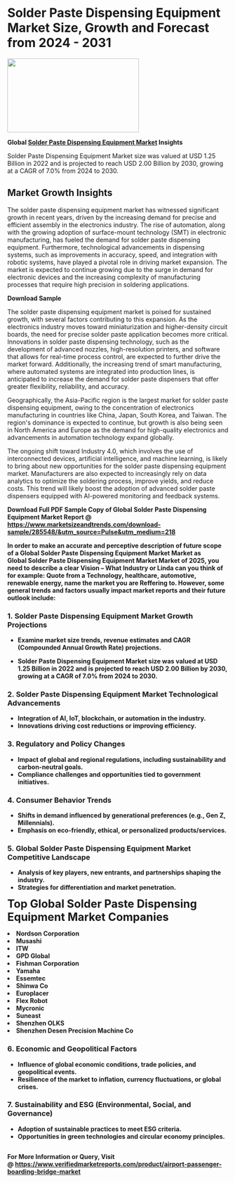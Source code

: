 <H1>Solder Paste Dispensing Equipment Market Size, Growth and Forecast from 2024 - 2031</H1><img class="aligncenter size-medium wp-image-584254" src="https://thirdeyenews.in/wp-content/uploads/2024/09/Global-Market-Research-300x168.jpeg" alt="" width="300" height="168" /><p><strong>Global&nbsp;<a href="https://www.marketsizeandtrends.com/download-sample/285548/&amp;utm_source=Pulse&amp;utm_medium=218">Solder Paste Dispensing Equipment Market</a> Insights</strong></p><p>Solder Paste Dispensing Equipment Market size was valued at USD 1.25 Billion in 2022 and is projected to reach USD 2.00 Billion by 2030, growing at a CAGR of 7.0% from 2024 to 2030.</p><p><h2>Market Growth Insights</h2> <p>The solder paste dispensing equipment market has witnessed significant growth in recent years, driven by the increasing demand for precise and efficient assembly in the electronics industry. The rise of automation, along with the growing adoption of surface-mount technology (SMT) in electronic manufacturing, has fueled the demand for solder paste dispensing equipment. Furthermore, technological advancements in dispensing systems, such as improvements in accuracy, speed, and integration with robotic systems, have played a pivotal role in driving market expansion. The market is expected to continue growing due to the surge in demand for electronic devices and the increasing complexity of manufacturing processes that require high precision in soldering applications.</p> <p><strong>Download Sample</strong></p> <p>The solder paste dispensing equipment market is poised for sustained growth, with several factors contributing to this expansion. As the electronics industry moves toward miniaturization and higher-density circuit boards, the need for precise solder paste application becomes more critical. Innovations in solder paste dispensing technology, such as the development of advanced nozzles, high-resolution printers, and software that allows for real-time process control, are expected to further drive the market forward. Additionally, the increasing trend of smart manufacturing, where automated systems are integrated into production lines, is anticipated to increase the demand for solder paste dispensers that offer greater flexibility, reliability, and accuracy.</p> <p>Geographically, the Asia-Pacific region is the largest market for solder paste dispensing equipment, owing to the concentration of electronics manufacturing in countries like China, Japan, South Korea, and Taiwan. The region's dominance is expected to continue, but growth is also being seen in North America and Europe as the demand for high-quality electronics and advancements in automation technology expand globally.</p> <p>The ongoing shift toward Industry 4.0, which involves the use of interconnected devices, artificial intelligence, and machine learning, is likely to bring about new opportunities for the solder paste dispensing equipment market. Manufacturers are also expected to increasingly rely on data analytics to optimize the soldering process, improve yields, and reduce costs. This trend will likely boost the adoption of advanced solder paste dispensers equipped with AI-powered monitoring and feedback systems.</p> <p><strong></p><p><span class=""><strong>Download Full PDF Sample Copy of Global Solder Paste Dispensing Equipment Market Report</strong> @ <a href="https://www.marketsizeandtrends.com/download-sample/285548/&amp;utm_source=Pulse&amp;utm_medium=218" target="_blank">https://www.marketsizeandtrends.com/download-sample/285548/&amp;utm_source=Pulse&amp;utm_medium=218</a></span></p><p>In order to make an accurate and perceptive description of future scope of a Global&nbsp;Solder Paste Dispensing Equipment Market Market as Global&nbsp;Solder Paste Dispensing Equipment Market Market of 2025, you need to describe a clear Vision &ndash; What Industry or Linda can you think of for example: Quote from a Technology, healthcare, automotive, renewable energy, name the market you are Reffering to. However, some general trends and factors usually impact market reports and their future outlook include:</p><h3>1.&nbsp;<strong>Solder Paste Dispensing Equipment Market Growth Projections</strong></h3><ul><li>Examine market size trends, revenue estimates and CAGR (Compounded Annual Growth Rate) projections.</li><li><p>Solder Paste Dispensing Equipment Market size was valued at USD 1.25 Billion in 2022 and is projected to reach USD 2.00 Billion by 2030, growing at a CAGR of 7.0% from 2024 to 2030.</p></li></ul><h3>2.&nbsp;<strong>Solder Paste Dispensing Equipment Market Technological Advancements</strong></h3><ul><li>Integration of AI, IoT, blockchain, or automation in the industry.</li><li>Innovations driving cost reductions or improving efficiency.</li></ul><h3>3.&nbsp;<strong>Regulatory and Policy Changes</strong></h3><ul><li>Impact of global and regional regulations, including sustainability and carbon-neutral goals.</li><li>Compliance challenges and opportunities tied to government initiatives.</li></ul><h3>4.&nbsp;<strong>Consumer Behavior Trends</strong></h3><ul><li>Shifts in demand influenced by generational preferences (e.g., Gen Z, Millennials).</li><li>Emphasis on eco-friendly, ethical, or personalized products/services.</li></ul><h3>5.&nbsp;<strong>Global Solder Paste Dispensing Equipment Market Competitive Landscape</strong></h3><ul><li>Analysis of key players, new entrants, and partnerships shaping the industry.</li><li>Strategies for differentiation and market penetration.</li></ul><p data-pm-slice="1 1 []"><span style="color: inherit; font-family: inherit; font-size: 25px;">Top Global Solder Paste Dispensing Equipment Market Companies</span></p><div class="" data-test-id=""><p><li>Nordson Corporation</li><li> Musashi</li><li> ITW</li><li> GPD Global</li><li> Fishman Corporation</li><li> Yamaha</li><li> Essemtec</li><li> Shinwa Co</li><li> Europlacer</li><li> Flex Robot</li><li> Mycronic</li><li> Suneast</li><li> Shenzhen OLKS</li><li> Shenzhen Desen Precision Machine Co</li></p></div><h3>6.&nbsp;<strong>Economic and Geopolitical Factors</strong></h3><ul><li>Influence of global economic conditions, trade policies, and geopolitical events.</li><li>Resilience of the market to inflation, currency fluctuations, or global crises.</li></ul><h3>7.&nbsp;<strong>Sustainability and ESG (Environmental, Social, and Governance)</strong></h3><ul><li>Adoption of sustainable practices to meet ESG criteria.</li><li>Opportunities in green technologies and circular economy principles.</li></ul><h2><strong style="font-size: 14px;">For More Information or Query, Visit @&nbsp;</strong><a style="background-color: #ffffff; font-size: 14px;" href="https://www.marketsizeandtrends.com/report/solder-paste-dispensing-equipment-market/" target="_blank">https://www.verifiedmarketreports.com/product/airport-passenger-boarding-bridge-market</a></h2>
